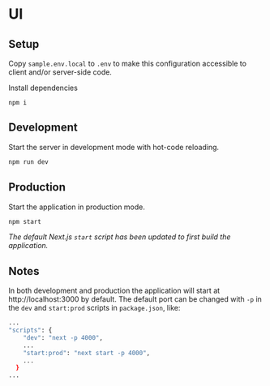 # UI 


## Setup

Copy `sample.env.local` to `.env` to make this configuration accessible to client and/or server-side code.

Install dependencies
```
npm i
```

## Development

Start the server in development mode with hot-code reloading.

```bash
npm run dev
```

## Production 

Start the application in production mode. 

```bash
npm start
```
_The default Next.js `start` script has been updated to first build the application._

## Notes

In both development and production the application will start at http://localhost:3000 by default. The default port can be changed with `-p` in the `dev` and `start:prod` scripts in `package.json`, like:
```bash
...
"scripts": {
    "dev": "next -p 4000",
    ...
    "start:prod": "next start -p 4000",
    ...
  }
...
```
